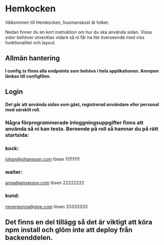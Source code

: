 # Hemkocken

Välkommen till Hemkocken, husmanskost åt folket.

Nedan finner du en kort instruktion om hur du ska använda sidan. Vissa sidor behöver utvecklas vidare så ni får ha lite överseende med viss funktionalitet och layout.

## Allmän hantering
#### I config.ts finns alla endpoints som behövs i hela applikationen. Anropen länkas till configfilen.

## Login
#### Det går att använda sidan som gäst, registrerad användare eller personal med särskilt roll.

### Några förprogrammerade inloggningsuppgifter finns att använda så ni kan testa. Beroende på roll så hamnar du på rätt startsida:

### kock: 
johan@johansson.com 
lösen 11111111

### waiter: 
anna@annasson.com 
lösen 22222222

### kund:
nevergonna@give.com
lösen 33333333


## Det finns en del tillägg så det är viktigt att köra npm install och glöm inte att deploy från backenddelen.